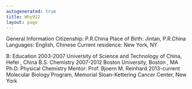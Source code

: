 ```yaml
---
autogenerated: true
title: Why922
layout: page
---
```


General Information Citizenship: P.R.China Place of Birth: Jintan,
P.R.China Languages: English, Chinese Current residence: New York, NY

B: Education 2003-2007 University of Science and Technology of China,
Hefei , China B.S. Chemistry 2007-2012 Boston University, Boston , MA
Ph.D. Physical Chemistry Mentor: Prof. Bjoern M. Reinhard 2013-current
Molecular Biology Program, Memorial Sloan-Kettering Cancer Center, New
York
